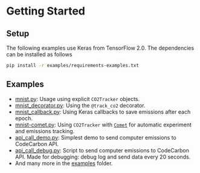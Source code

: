 # Getting Started

## Setup

The following examples use Keras from TensorFlow 2.0. The dependencies can be installed as follows

```bash
pip install -r examples/requirements-examples.txt
```

## Examples
* [mnist.py](mnist.py): Usage using explicit `CO2Tracker` objects.
* [mnist_decorator.py](mnist_decorator.py): Using the `@track_co2` decorator.
* [mnist_callback.py](mnist_callback.py): Using Keras callbacks to save emissions after each epoch.
* [mnist-comet.py](mnist-comet.py): Using `CO2Tracker` with [`Comet`](https://www.comet.ml/site) for automatic experiment and emissions tracking.
* [api_call_demo.py](api_call_demo.py): Simplest demo to send computer emissions to CodeCarbon API.
* [api_call_debug.py](api_call_debug.py): Script to send computer emissions to CodeCarbon API. Made for debugging: debug log and send data every 20 seconds.
* And many more in the [examples](../examples) folder.
